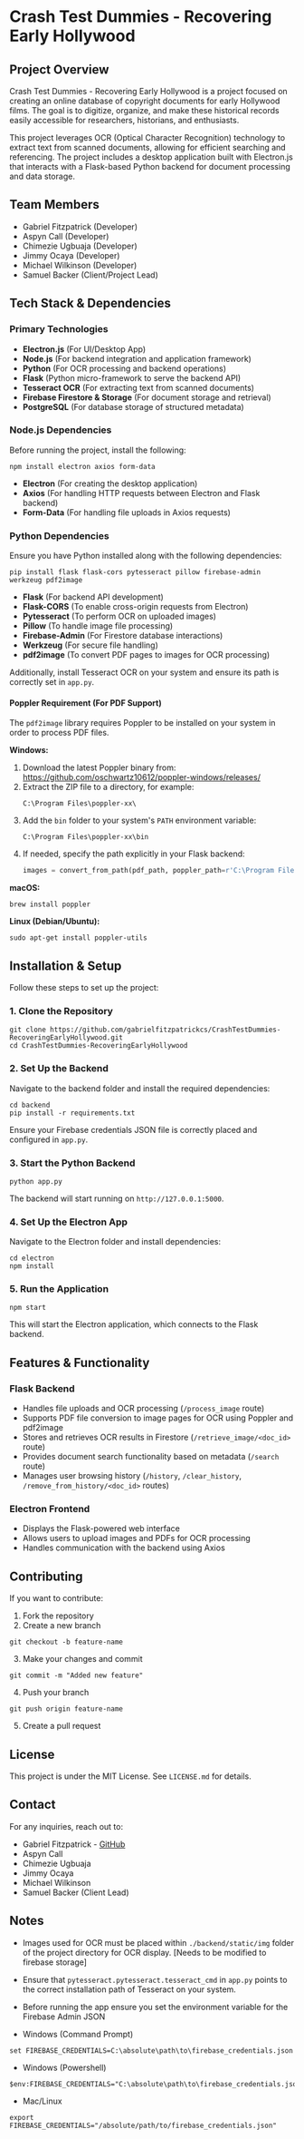 # Crash Test Dummies - Recovering Early Hollywood

## Project Overview

Crash Test Dummies - Recovering Early Hollywood is a project focused on creating an online database of copyright documents for early Hollywood films. The goal is to digitize, organize, and make these historical records easily accessible for researchers, historians, and enthusiasts.

This project leverages OCR (Optical Character Recognition) technology to extract text from scanned documents, allowing for efficient searching and referencing. The project includes a desktop application built with Electron.js that interacts with a Flask-based Python backend for document processing and data storage.

## Team Members

- Gabriel Fitzpatrick (Developer)
- Aspyn Call (Developer)
- Chimezie Ugbuaja (Developer)
- Jimmy Ocaya (Developer)
- Michael Wilkinson (Developer)
- Samuel Backer (Client/Project Lead)

## Tech Stack & Dependencies

### Primary Technologies

- **Electron.js** (For UI/Desktop App)
- **Node.js** (For backend integration and application framework)
- **Python** (For OCR processing and backend operations)
- **Flask** (Python micro-framework to serve the backend API)
- **Tesseract OCR** (For extracting text from scanned documents)
- **Firebase Firestore & Storage** (For document storage and retrieval)
- **PostgreSQL** (For database storage of structured metadata)

### Node.js Dependencies

Before running the project, install the following:

```
npm install electron axios form-data
```

- **Electron** (For creating the desktop application)
- **Axios** (For handling HTTP requests between Electron and Flask backend)
- **Form-Data** (For handling file uploads in Axios requests)

### Python Dependencies

Ensure you have Python installed along with the following dependencies:

```
pip install flask flask-cors pytesseract pillow firebase-admin werkzeug pdf2image
```

- **Flask** (For backend API development)
- **Flask-CORS** (To enable cross-origin requests from Electron)
- **Pytesseract** (To perform OCR on uploaded images)
- **Pillow** (To handle image file processing)
- **Firebase-Admin** (For Firestore database interactions)
- **Werkzeug** (For secure file handling)
- **pdf2image** (To convert PDF pages to images for OCR processing)

Additionally, install Tesseract OCR on your system and ensure its path is correctly set in `app.py`.

#### Poppler Requirement (For PDF Support)

The `pdf2image` library requires Poppler to be installed on your system in order to process PDF files.

**Windows:**

1. Download the latest Poppler binary from:
   https://github.com/oschwartz10612/poppler-windows/releases/
2. Extract the ZIP file to a directory, for example:
   ```
   C:\Program Files\poppler-xx\
   ```
3. Add the `bin` folder to your system's `PATH` environment variable:
   ```
   C:\Program Files\poppler-xx\bin
   ```
4. If needed, specify the path explicitly in your Flask backend:
   ```python
   images = convert_from_path(pdf_path, poppler_path=r'C:\Program Files\poppler-xx\bin')
   ```

**macOS:**

```
brew install poppler
```

**Linux (Debian/Ubuntu):**

```
sudo apt-get install poppler-utils
```

## Installation & Setup

Follow these steps to set up the project:

### 1. Clone the Repository

```
git clone https://github.com/gabrielfitzpatrickcs/CrashTestDummies-RecoveringEarlyHollywood.git
cd CrashTestDummies-RecoveringEarlyHollywood
```

### 2. Set Up the Backend

Navigate to the backend folder and install the required dependencies:

```
cd backend
pip install -r requirements.txt
```

Ensure your Firebase credentials JSON file is correctly placed and configured in `app.py`.

### 3. Start the Python Backend

```
python app.py
```

The backend will start running on `http://127.0.0.1:5000`.

### 4. Set Up the Electron App

Navigate to the Electron folder and install dependencies:

```
cd electron
npm install
```

### 5. Run the Application

```
npm start
```

This will start the Electron application, which connects to the Flask backend.

## Features & Functionality

### Flask Backend

- Handles file uploads and OCR processing (`/process_image` route)
- Supports PDF file conversion to image pages for OCR using Poppler and pdf2image
- Stores and retrieves OCR results in Firestore (`/retrieve_image/<doc_id>` route)
- Provides document search functionality based on metadata (`/search` route)
- Manages user browsing history (`/history`, `/clear_history`, `/remove_from_history/<doc_id>` routes)

### Electron Frontend

- Displays the Flask-powered web interface
- Allows users to upload images and PDFs for OCR processing
- Handles communication with the backend using Axios

## Contributing

If you want to contribute:

1. Fork the repository
2. Create a new branch

```
git checkout -b feature-name
```

3. Make your changes and commit

```
git commit -m "Added new feature"
```

4. Push your branch

```
git push origin feature-name
```

5. Create a pull request

## License

This project is under the MIT License. See `LICENSE.md` for details.

## Contact

For any inquiries, reach out to:

- Gabriel Fitzpatrick - [GitHub](https://github.com/gabrielfitzpatrickcs/CrashTestDummies-RecoveringEarlyHollywood)
- Aspyn Call
- Chimezie Ugbuaja
- Jimmy Ocaya
- Michael Wilkinson
- Samuel Backer (Client Lead)

## Notes

- Images used for OCR must be placed within `./backend/static/img` folder of the project directory for OCR display. [Needs to be modified to firebase storage]
- Ensure that `pytesseract.pytesseract.tesseract_cmd` in `app.py` points to the correct installation path of Tesseract on your system.
- Before running the app ensure you set the environment variable for the Firebase Admin JSON

- Windows (Command Prompt)
```
set FIREBASE_CREDENTIALS=C:\absolute\path\to\firebase_credentials.json
```

- Windows (Powershell)
```
$env:FIREBASE_CREDENTIALS="C:\absolute\path\to\firebase_credentials.json"
```

- Mac/Linux
```
export FIREBASE_CREDENTIALS="/absolute/path/to/firebase_credentials.json"
```
